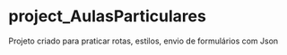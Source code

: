 # project_AulasParticulares
Projeto criado para praticar rotas, estilos, envio de formulários com Json

